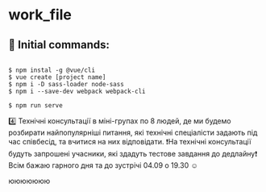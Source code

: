 # work_file

## 🌠 Initial commands:
```

$ npm instal -g @vue/cli
$ vue create [project name]
$ npm i -D sass-loader node-sass
$ npm i --save-dev webpack webpack-cli

$ npm run serve
```

:four: Технічні консультації в міні-групах по 8 людей, де ми будемо розбирати найпопулярніші питання, які технічні спеціалісти задають під час співбесід, та вчитися на них відповідати.
:exclamation:️На технічні консультації будуть запрошені учасники, які здадуть тестове завдання до дедлайну:exclamation:️
Всім бажаю гарного дня та до зустрічі 04.09 о 19.30 :relaxed:

ююююююю
<!-- Fast command     - vbase -->
